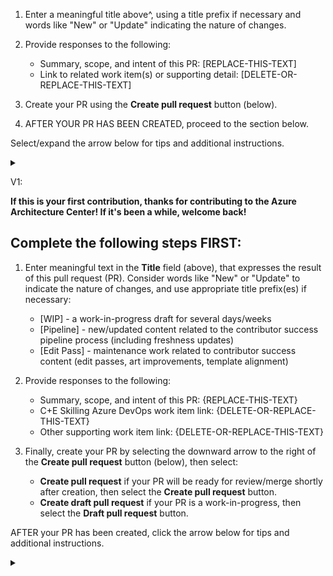 1. Enter a meaningful title above^, using a title prefix if necessary and words like "New" or "Update" indicating the nature of changes.

2. Provide responses to the following:
   - Summary, scope, and intent of this PR: [REPLACE-THIS-TEXT]
   - Link to related work item(s) or supporting detail: [DELETE-OR-REPLACE-THIS-TEXT]

3. Create your PR using the **Create pull request** button (below). 
 
4. AFTER YOUR PR HAS BEEN CREATED, proceed to the section below.




































































Select/expand the arrow below for tips and additional instructions.
  
<details><summary></summary>

  | **Guidance** | Internal contributor to private repo | External contributor to public repo |
  | -------------| ------------------------------------ | ----------------------------------- |
  | **Title**    | - **[WIP]** - a work-in-progress draft requiring several days/weeks<br/>- **[Pipeline]** - new/updated contributor success pipeline content<br/>- **[Edit Pass]** - maintenance work related to contributor success content (edit passes, art improvements, template alignment) | TBD |
   
   
   
## Tips and additional instructions

### Draft PR
   
If your PR will be a work-in-progress for more than a day or two, select the **Convert to draft** link in the upper right of the page (under **Reviewers**) to change it to a draft. 
   
### ms.date metadata considerations

- Don't update an article's "ms.date" metadata property unless you've done a **full freshness review** of the content. A full freshness review includes changes required to correct or improve the **full** technical accuracy of the article. 
- Don't update "ms.date" if you're doing targeted changes to improve non-technical aspects of the article, such as the editorial quality, art improvements, article template alignment, etc. 
- If you've changed any "ms.date" properties for work that wasn't part of full review for freshness, please reset them to their previous value.

### Signaling when you're ready for your changes to be reviewed and merged

After you've completed your proposed changes, addressed build warnings, and had some peers review, congrats. That's a big milestone. You can now begin the sign-off process for review and merge:

1. If your PR was in draft mode, remove "[WIP]" from the title and select the **Ready for review** button at the bottom of the PR.
2. Enter "#sign-off" in a new comment. This comment indicates that **you're confident the work meets or exceeds Microsoft's standards for publication**, and will trigger the review process. 
3. Your PR may be selected for initial review by the **Cloud Architecture Content Team (CACT)**. Following CACT review, you may receive questions or requests for additional changes. You should have initial feedback from CACT review within a few business days. If you have an urgent request or need to contact the team, please mention `@MicrosoftDocs/cloud-architecture-content-team-pr-reviewers` in your PR and someone will get back to you.
4. Once the CACT review process is complete, a `CACT #sign-off` will be added which triggers the final review/merge by the PR review team.

### Viewing your published changes

Azure Architecture Center publishes to the live site once per (business) day, usually around 10am Pacific.

### Additional resources

- [Authoring templates](https://review.learn.microsoft.com/help/contribute/architecture-center/templates/sample-solution-templates?branch=main) for architecture-center-pr content
- [Learn.Microsoft.Com contributor guide](https://review.learn.microsoft.com/help/contribute/?branch=main)
- CACT contact info:
  - [E-mail](mailto:cloud-arch-content@microsoft.com?subject=Help%20with%20pull%20request)
  - GitHub team: @MicrosoftDocs/cloud-architecture-content-team-pr-reviewers
</details>







V1:

**If this is your first contribution, thanks for contributing to the Azure Architecture Center! If it's been a while, welcome back!**

## Complete the following steps FIRST:

1. Enter meaningful text in the **Title** field (above), that expresses the result of this pull request (PR). Consider words like "New" or "Update" to indicate the nature of changes, and use appropriate title prefix(es) if necessary:
   - [WIP] - a work-in-progress draft for several days/weeks
   - [Pipeline] - new/updated content related to the contributor success pipeline process (including freshness updates)
   - [Edit Pass] - maintenance work related to contributor success content (edit passes, art improvements, template alignment)

2. Provide responses to the following:
   - Summary, scope, and intent of this PR:  {REPLACE-THIS-TEXT}
   - C+E Skilling Azure DevOps work item link:  {DELETE-OR-REPLACE-THIS-TEXT}
   - Other supporting work item link:  {DELETE-OR-REPLACE-THIS-TEXT}

3. Finally, create your PR by selecting the downward arrow to the right of the **Create pull request** button (below), then select:
   - **Create pull request** if your PR will be ready for review/merge shortly after creation, then select the **Create pull request** button.
   - **Create draft pull request** if your PR is a work-in-progress, then select the **Draft pull request** button.

  
  
  
  
  
  
  
  
  
  
  
  
  
AFTER your PR has been created, click the arrow below for tips and additional instructions.
  
<details><summary></summary>

## Tips and additional instructions

### ms.date metadata considerations

- Don't update an article's "ms.date" metadata property unless you've done a **full freshness review** of the content. A full freshness review includes changes required to correct or improve the **full** technical accuracy of the article. 
- Don't update "ms.date" if you're doing targeted changes to improve non-technical aspects of the article, such as the editorial quality, art improvements, article template alignment, etc. 
- If you've changed any "ms.date" properties for work that wasn't part of full review for freshness, please reset them to their previous value.

### Signaling when you're ready for your changes to be reviewed and merged

After you've completed your proposed changes, addressed build warnings, and had some peers review, congrats. That's a big milestone. You can now begin the sign-off process for review and merge:

1. If your PR was in draft mode, remove "[WIP]" from the title and select the **Ready for review** button at the bottom of the PR.
2. Enter "#sign-off" in a new comment. This comment indicates that **you're confident the work meets or exceeds Microsoft's standards for publication**, and will trigger the review process. 
3. Your PR may be selected for initial review by the **Cloud Architecture Content Team (CACT)**. Following CACT review, you may receive questions or requests for additional changes. You should have initial feedback from CACT review within a few business days. If you have an urgent request or need to contact the team, please mention `@MicrosoftDocs/cloud-architecture-content-team-pr-reviewers` in your PR and someone will get back to you.
4. Once the CACT review process is complete, a `CACT #sign-off` will be added which triggers the final review/merge by the PR review team.

### Viewing your published changes

Azure Architecture Center publishes to the live site once per (business) day, usually around 10am Pacific.

### Additional resources

- [Authoring templates](https://review.learn.microsoft.com/help/contribute/architecture-center/templates/sample-solution-templates?branch=main) for architecture-center-pr content
- [Learn.Microsoft.Com contributor guide](https://review.learn.microsoft.com/help/contribute/?branch=main)
- CACT contact info:
  - [E-mail](mailto:cloud-arch-content@microsoft.com?subject=Help%20with%20pull%20request)
  - GitHub team: @MicrosoftDocs/cloud-architecture-content-team-pr-reviewers
</details>